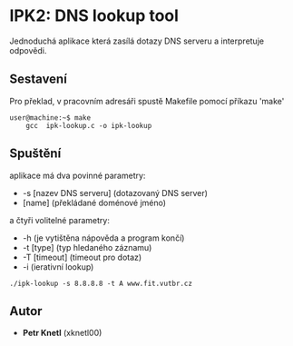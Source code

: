 # IPK2: DNS lookup tool

Jednoduchá aplikace která zasílá dotazy DNS serveru a interpretuje odpovědi.

## Sestavení
Pro překlad, v pracovním adresáři spustě Makefile pomocí příkazu 'make'

```
user@machine:~$ make
    gcc  ipk-lookup.c -o ipk-lookup
```
## Spuštění

aplikace má dva povinné parametry:
*  -s [nazev DNS serveru] (dotazovaný DNS server)
*  [name] (překládané doménové jméno)

a čtyři volitelné parametry:

*  -h (je vytištěna nápověda a program končí)
*  -t [type] (typ hledaného záznamu)
*  -T [timeout] (timeout pro dotaz)
*  -i (ierativní lookup)

```
./ipk-lookup -s 8.8.8.8 -t A www.fit.vutbr.cz
```
## Autor

* **Petr Knetl** (xknetl00)
